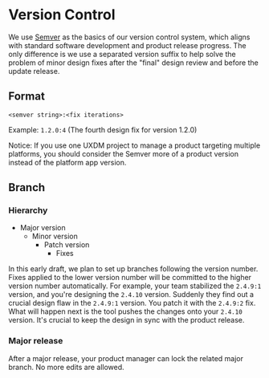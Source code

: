 # Version Control

We use [Semver](https://semver.org/) as the basics of our version control system, which aligns with standard software development and product release progress. The only difference is we use a separated version suffix to help solve the problem of minor design fixes after the "final" design review and before the update release.

## Format

`<semver string>:<fix iterations>`

Example: `1.2.0:4` (The fourth design fix for version 1.2.0)

Notice: If you use one UXDM project to manage a product targeting multiple platforms, you should consider the Semver more of a product version instead of the platform app version.

## Branch

### Hierarchy

- Major version
  - Minor version
    - Patch version
      - Fixes

In this early draft, we plan to set up branches following the version number. Fixes applied to the lower version number will be committed to the higher version number automatically. For example, your team stabilized the `2.4.9:1` version, and you're designing the `2.4.10` version. Suddenly they find out a crucial design flaw in the `2.4.9:1` version. You patch it with the `2.4.9:2` fix. What will happen next is the tool pushes the changes onto your `2.4.10` version. It's crucial to keep the design in sync with the product release.

### Major release

After a major release, your product manager can lock the related major branch. No more edits are allowed.
